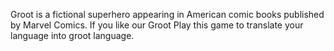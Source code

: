 Groot is a fictional superhero appearing in American comic books published by Marvel Comics.
If you like our Groot
Play this game to translate your language into groot language.
